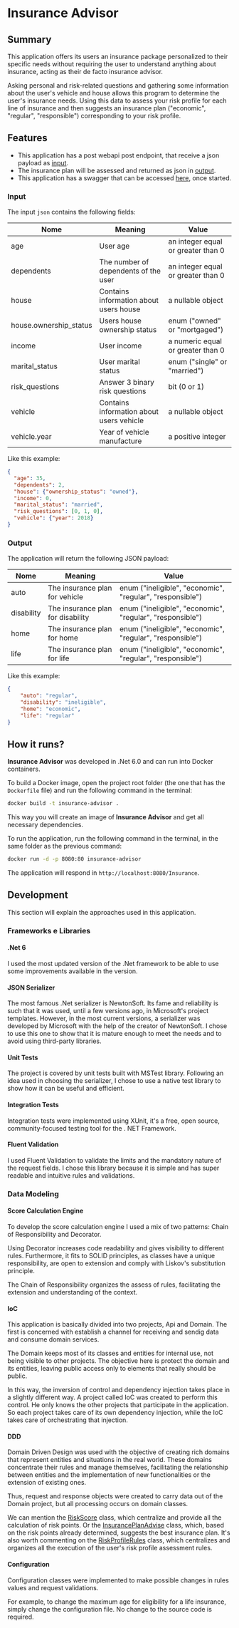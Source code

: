 # Insurance Advisor
## Summary

This application offers its users an insurance package personalized to their specific needs without requiring the user to understand anything about insurance, acting as their de facto insurance advisor.

Asking personal and risk-related questions and gathering some information about the user's vehicle and house allows this program to determine the user's insurance needs. Using this data to assess your risk profile for each line of insurance and then suggests an insurance plan ("economic", "regular", "responsible") corresponding to your risk profile.

## Features

- This application has a post webapi post endpoint, that receive a json payload as  [input](#Input).
- The insurance plan will be assessed and returned as json in [output](#Output).
- This application has a swagger that can be accessed [here](https://localhost:8080/swagger/index.html), once started.

### Input
The input `json` contains the following fields:

| Nome | Meaning | Value |
| ------ | ------ | ------ |
| age | User age | an integer equal or greater than 0 |
| dependents | The number of dependents of the user | an integer equal or greater than 0 |
| house | Contains information about users house | a nullable object |
| house.ownership_status | Users house ownership status | enum ("owned" or "mortgaged") |
| income | User income | a numeric equal or greater than 0 |
| marital_status | User marital status | enum ("single" or "married") |
| risk_questions | Answer 3 binary risk questions | bit (0 or 1) |
| vehicle | Contains information about users vehicle  | a nullable object  |
| vehicle.year | Year of vehicle manufacture | a positive integer |

Like this example:
```json
{
  "age": 35,
  "dependents": 2,
  "house": {"ownership_status": "owned"},
  "income": 0,
  "marital_status": "married",
  "risk_questions": [0, 1, 0],
  "vehicle": {"year": 2018}
}
```

### Output
The application will return the following JSON payload:

| Nome | Meaning | Value |
| ------ | ------ | ------ |
| auto | The insurance plan for vehicle | enum ("ineligible", "economic", "regular", "responsible") |
| disability | The insurance plan for disability | enum ("ineligible", "economic", "regular", "responsible") |
| home |  The insurance plan for home | enum ("ineligible", "economic", "regular", "responsible") |
| life | The insurance plan for life | enum ("ineligible", "economic", "regular", "responsible") |

Like this example:
```json
{
    "auto": "regular",
    "disability": "ineligible",
    "home": "economic",
    "life": "regular"
}
```

## How it runs?
**Insurance Advisor** was developed in .Net 6.0 and can run into Docker containers.

To build a Docker image, open the project root folder (the one that has the `Dockerfile` file) and run the following command in the terminal:

```sh
docker build -t insurance-advisor .
```

This way you will create an image of **Insurance Advisor** and get all necessary dependencies.

To run the application, run the following command in the terminal, in the same folder as the previous command:
```sh
docker run -d -p 8080:80 insurance-advisor
```

The application will respond in `http://localhost:8080/Insurance`.

## Development

This section will explain the approaches used in this application.

### Frameworks e Libraries
#### .Net 6
I used the most updated version of the .Net framework to be able to use some improvements available in the version.

#### JSON Serializer
The most famous .Net serializer is NewtonSoft. Its fame and reliability is such that it was used, until a few versions ago, in Microsoft's project templates.
However, in the most current versions, a serializer was developed by Microsoft with the help of the creator of NewtonSoft. I chose to use this one to show that it is mature enough to meet the needs and to avoid using third-party libraries.

#### Unit Tests
The project is covered by unit tests built with MSTest library. Following an idea used in choosing the serializer, I chose to use a native test library to show how it can be useful and efficient.

#### Integration Tests
Integration tests were implemented using XUnit, it's a free, open source, community-focused testing tool for the . NET Framework.

#### Fluent Validation
I used Fluent Validation to validate the limits and the mandatory nature of the request fields. I chose this library because it is simple and has super readable and intuitive rules and validations.

### Data Modeling
#### Score Calculation Engine
To develop the score calculation engine I used a mix of two patterns: Chain of Responsibility and Decorator.

Using Decorator increases code readability and gives visibility to different rules. Furthermore, it fits to SOLID principles, as classes have a unique responsibility, are open to extension and comply with Liskov's substitution principle.

The Chain of Responsibility organizes the assess of rules, facilitating the extension and understanding of the context.

#### IoC
This application is basically divided into two projects, Api and Domain. The first is concerned with establish a channel for receiving and sendig data and consume domain services.

The Domain keeps most of its classes and entities for internal use, not being visible to other projects. The objective here is protect the domain and its entities, leaving public access only to elements that really should be public.

In this way, the inversion of control and dependency injection takes place in a slightly different way. A project called IoC was created to perform this control. He only knows the other projects that participate in the application. So each project takes care of its own dependency injection, while the IoC takes care of orchestrating that injection.

#### DDD
Domain Driven Design was used with the objective of creating rich domains that represent entities and situations in the real world. These domains concentrate their rules and manage themselves, facilitating the relationship between entities and the implementation of new functionalities or the extension of existing ones.

Thus, request and response objects were created to carry data out of the Domain project, but all processing occurs on domain classes.

We can mention the [RiskScore](https://github.com/cadaviz/InsuranceAdvisor/blob/master/InsuranceAdvisor.Domain/Domain/Entities/RiskScore.cs) class, which centralize and provide all the calculation of risk points. Or the [InsurancePlanAdvise](https://github.com/cadaviz/InsuranceAdvisor/blob/master/InsuranceAdvisor.Domain/Domain/Entities/InsurancePlanAdvise.cs) class, which, based on the risk points already determined, suggests the best insurance plan. It's also worth commenting on the [RiskProfileRules](https://github.com/cadaviz/InsuranceAdvisor/blob/master/InsuranceAdvisor.Domain/Domain/RiskProfileRules/RiskProfileRules.cs) class, which centralizes and organizes all the execution of the user's risk profile assessment rules.

#### Configuration
Configuration classes were implemented to make possible changes in rules values and request validations.

For example, to change the maximum age for eligibility for a life insurance, simply change the configuration file. No change to the source code is required.


